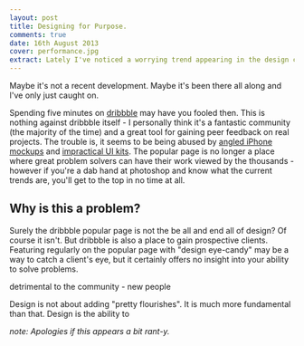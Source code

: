```yaml
---
layout: post
title: Designing for Purpose.
comments: true
date: 16th August 2013
cover: performance.jpg
extract: Lately I've noticed a worrying trend appearing in the design community. Before I hear cries of "flat design!" or "long shadows!", let me stop you there. Unfortunately it is neither of these things - this trend is much more concerning.
---
```



Maybe it's not a recent development. Maybe it's been there all along and I've only just caught on.

Spending five minutes on [dribbble](http://dribbble.com) may have you fooled then. This is nothing against dribbble itself - I personally think it's a fantastic community (the majority of the time) and a great tool for gaining peer feedback on real projects. The trouble is, it seems to be being abused by [angled iPhone mockups](http://dribbble.com/shots/1191824-Translucent-Infinity-screen?list=highlights) and [impractical UI kits](http://dribbble.com/shots/1198602-Free-Minimal-Ui-Kit?list=popular&offset=14). The popular page is no longer a place where great problem solvers can have their work viewed by the thousands - however if you're a dab hand at photoshop and know what the current trends are, you'll get to the top in no time at all.

## Why is this a problem?

Surely the dribbble popular page is not the be all and end all of design? Of course it isn't. But dribbble is also a place to gain prospective clients. Featuring regularly on the popular page with "design eye-candy" may be a way to catch a client's eye, but it certainly offers no insight into your ability to solve problems.

detrimental to the community - new people 

Design is not about adding "pretty flourishes". It is much more fundamental than that. Design is the ability to 


*note: Apologies if this appears a bit rant-y.*